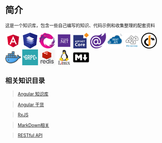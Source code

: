 

# 简介
这是一个知识库，包含一些自己编写的知识、代码示例和收集整理的配套资料


<div>
        <img src="./image/angluar.png" width="50" height="50"></img>
        <img src="./image/AngularMaterial.png" width="50" height="50"></img>
        <img src="./image/rxjs.jpg" width="50" height="50"></img>
        <img src="./image/.net.png" width="50" height="50"></img>
        <img src="./image/asp.netcore.png" width="50" height="50"></img>
        <img src="./image/Blazor.png" width="50" height="50"></img>
        <img src="./image/restfullapi.png" width="50" height="50"></img>
        <img src="./image/microservices.jpg" width="50" height="50"></img>
        <img src="./image/identityserver.png" width="50" height="50"></img>
        <img src="./image/docker.jpg" width="50" height="50"></img>
        <img src="./image/grpc.jpg" width="50" height="50"></img>
        <img src="./image/redis.png" width="50" height="50"></img>
        <img src="./image/linux.jpg" width="50" height="50"></img>
        <img src="./image/markdown.png" width="50" height="50"></img>
</div>

## 相关知识目录



> [Angular 知识库](../Angular/docs/Readme.md)

> [Angular 干货](../Angular干货/docs/Readme.md)

> [RxJS](../RxJS/docs/Readme.md)

> [MarkDown相关](../Markdown/docs/readme.md) 

> [RESTful API](../RESTfulAPI/docs/readme.md)


  
